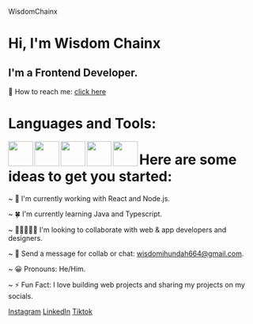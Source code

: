  WisdomChainx
 # Hi, I'm Wisdom Chainx
 
## I'm a Frontend Developer.
📮 How to reach me: [click here](wisdomihundah664@gmail.com)

# Languages and Tools:
<img align="left" width="50px" src="https://cdn.jsdelivr.net/npm/simple-icons@v3/icons/git.svg" />
<img align="left" width="50px" src="https://cdn.jsdelivr.net/npm/simple-icons@v3/icons/javascript.svg" />
<img align="left" width="50px" src="https://cdn.jsdelivr.net/npm/simple-icons@v3/icons/html5.svg" />
<img align="left" width="50px" src="https://cdn.jsdelivr.net/npm/simple-icons@v3/icons/css3.svg" />
<img align="left" width="50px" src="https://cdn.jsdelivr.net/npm/simple-icons@v3/icons/react.svg" />


# Here are some ideas to get you started:

~ 🔨 I'm currently working with React and Node.js.

~ 🍀 I'm currently learning Java and Typescript.

~ 🧑🏿‍🤝‍🧑🏽 I'm looking to collaborate with web & app developers and designers.

~ 💬 Send a message for collab or chat: wisdomihundah664@gmail.com.

~ 😀 Pronouns: He/Him.

~ ⚡ Fun Fact: I love building web projects and sharing my projects on my socials.

[Instagram](https://www.instagram.com/wisdomchainx?igsh=MTkwcHZiY2xibnhtcQ%3D%3D&utm_source=qr) [LinkedIn](http://linkedin.com/in/ihundah-wisdom-5602b7262) [Tiktok](https://www.tiktok.com/@chainxdev?_r=1&_d=edkf0hhkmg5c0m&sec_uid=MS4wLjABAAAAzMbRs0417N_qchY38n0MvCNQYYOWGhLUaFqQ2oczjAyOVzAP7Iu64FIxjNUzhMtb&share_author_id=7366382780101460997&sharer_language=en&source=h5_m&u_code=ee351kc5m2h9h4&ug_btm=b8727,b0&social_share_type=4&utm_source=copy&sec_user_id=MS4wLjABAAAAzMbRs0417N_qchY38n0MvCNQYYOWGhLUaFqQ2oczjAyOVzAP7Iu64FIxjNUzhMtb&tt_from=copy&utm_medium=ios&utm_campaign=client_share&enable_checksum=1&user_id=7366382780101460997&share_link_id=32DA55A2-CAE1-4F69-9C0F-16DCBB55B963&share_app_id=1233) 
